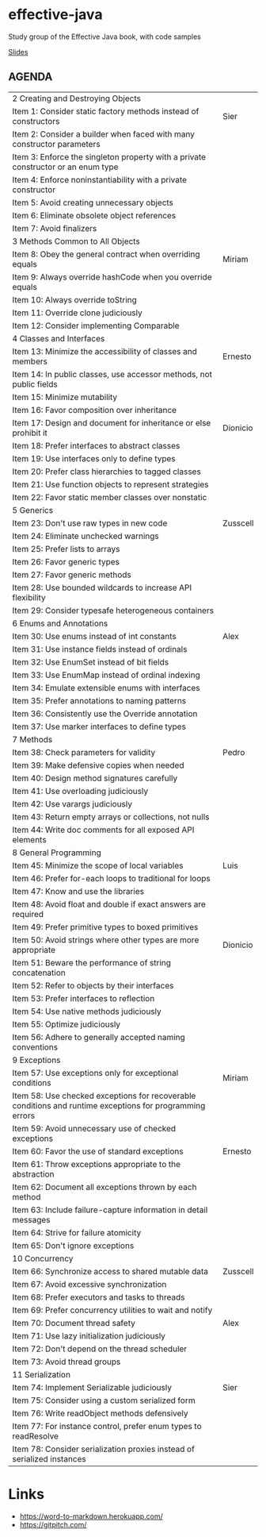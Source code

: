 # effective-java
Study group of the Effective Java book, with code samples

<a href="https://gitpitch.com/j4Guanatos/effective-java/master">Slides</a>

## AGENDA

<table class="tableizer-table">
<thead></thead><tbody>
 <tr><td>2 Creating and Destroying Objects</td><td>&nbsp;</td></tr>
 <tr><td>Item 1: Consider static factory methods instead of constructors </td><td>Sier</td></tr>
 <tr><td>Item 2: Consider a builder when faced with many constructor parameters</td><td>&nbsp;</td></tr>
 <tr><td>Item 3: Enforce the singleton property with a private constructor or an enum type </td><td>&nbsp;</td></tr>
 <tr><td>Item 4: Enforce noninstantiability with a private constructor </td><td>&nbsp;</td></tr>
 <tr><td>Item 5: Avoid creating unnecessary objects </td><td>&nbsp;</td></tr>
 <tr><td>Item 6: Eliminate obsolete object references</td><td>&nbsp;</td></tr>
 <tr><td>Item 7: Avoid finalizers </td><td>&nbsp;</td></tr>
 <tr><td>3 Methods Common to All Objects</td><td>&nbsp;</td></tr>
 <tr><td>Item 8: Obey the general contract when overriding equals </td><td>Miriam</td></tr>
 <tr><td>Item 9: Always override hashCode when you override equals</td><td>&nbsp;</td></tr>
 <tr><td>Item 10: Always override toString </td><td>&nbsp;</td></tr>
 <tr><td>Item 11: Override clone judiciously </td><td>&nbsp;</td></tr>
 <tr><td>Item 12: Consider implementing Comparable </td><td>&nbsp;</td></tr>
 <tr><td>4 Classes and Interfaces</td><td>&nbsp;</td></tr>
 <tr><td>Item 13: Minimize the accessibility of classes and members</td><td>Ernesto</td></tr>
 <tr><td>Item 14: In public classes, use accessor methods, not public fields </td><td>&nbsp;</td></tr>
 <tr><td>Item 15: Minimize mutability </td><td>&nbsp;</td></tr>
 <tr><td>Item 16: Favor composition over inheritance </td><td>&nbsp;</td></tr>
 <tr><td>Item 17: Design and document for inheritance or else prohibit it </td><td>Dionicio</td></tr>
 <tr><td>Item 18: Prefer interfaces to abstract classes </td><td>&nbsp;</td></tr>
 <tr><td>Item 19: Use interfaces only to define types</td><td>&nbsp;</td></tr>
 <tr><td>Item 20: Prefer class hierarchies to tagged classes </td><td>&nbsp;</td></tr>
 <tr><td>Item 21: Use function objects to represent strategies </td><td>&nbsp;</td></tr>
 <tr><td>Item 22: Favor static member classes over nonstatic </td><td>&nbsp;</td></tr>
 <tr><td>5 Generics </td><td>&nbsp;</td></tr>
 <tr><td>Item 23: Don't use raw types in new code </td><td>Zusscell</td></tr>
 <tr><td>Item 24: Eliminate unchecked warnings</td><td>&nbsp;</td></tr>
 <tr><td>Item 25: Prefer lists to arrays </td><td>&nbsp;</td></tr>
 <tr><td>Item 26: Favor generic types</td><td>&nbsp;</td></tr>
 <tr><td>Item 27: Favor generic methods </td><td>&nbsp;</td></tr>
 <tr><td>Item 28: Use bounded wildcards to increase API flexibility </td><td>&nbsp;</td></tr>
 <tr><td>Item 29: Consider typesafe heterogeneous containers </td><td>&nbsp;</td></tr>
 <tr><td>6 Enums and Annotations </td><td>&nbsp;</td></tr>
 <tr><td>Item 30: Use enums instead of int constants</td><td>Alex</td></tr>
 <tr><td>Item 31: Use instance fields instead of ordinals </td><td>&nbsp;</td></tr>
 <tr><td>Item 32: Use EnumSet instead of bit fields </td><td>&nbsp;</td></tr>
 <tr><td>Item 33: Use EnumMap instead of ordinal indexing</td><td>&nbsp;</td></tr>
 <tr><td>Item 34: Emulate extensible enums with interfaces </td><td>&nbsp;</td></tr>
 <tr><td>Item 35: Prefer annotations to naming patterns </td><td>&nbsp;</td></tr>
 <tr><td>Item 36: Consistently use the Override annotation</td><td>&nbsp;</td></tr>
 <tr><td>Item 37: Use marker interfaces to define types </td><td>&nbsp;</td></tr>
 <tr><td>7 Methods </td><td>&nbsp;</td></tr>
 <tr><td>Item 38: Check parameters for validity </td><td>Pedro</td></tr>
 <tr><td>Item 39: Make defensive copies when needed </td><td>&nbsp;</td></tr>
 <tr><td>Item 40: Design method signatures carefully </td><td>&nbsp;</td></tr>
 <tr><td>Item 41: Use overloading judiciously</td><td>&nbsp;</td></tr>
 <tr><td>Item 42: Use varargs judiciously </td><td>&nbsp;</td></tr>
 <tr><td>Item 43: Return empty arrays or collections, not nulls </td><td>&nbsp;</td></tr>
 <tr><td>Item 44: Write doc comments for all exposed API elements </td><td>&nbsp;</td></tr>
 <tr><td>8 General Programming </td><td>&nbsp;</td></tr>
 <tr><td>Item 45: Minimize the scope of local variables</td><td>Luis</td></tr>
 <tr><td>Item 46: Prefer for-each loops to traditional for loops </td><td>&nbsp;</td></tr>
 <tr><td>Item 47: Know and use the libraries </td><td>&nbsp;</td></tr>
 <tr><td>Item 48: Avoid float and double if exact answers are required</td><td>&nbsp;</td></tr>
 <tr><td>Item 49: Prefer primitive types to boxed primitives </td><td>&nbsp;</td></tr>
 <tr><td>Item 50: Avoid strings where other types are more appropriate </td><td>Dionicio</td></tr>
 <tr><td>Item 51: Beware the performance of string concatenation </td><td>&nbsp;</td></tr>
 <tr><td>Item 52: Refer to objects by their interfaces </td><td>&nbsp;</td></tr>
 <tr><td>Item 53: Prefer interfaces to reflection </td><td>&nbsp;</td></tr>
 <tr><td>Item 54: Use native methods judiciously</td><td>&nbsp;</td></tr>
 <tr><td>Item 55: Optimize judiciously </td><td>&nbsp;</td></tr>
 <tr><td>Item 56: Adhere to generally accepted naming conventions</td><td>&nbsp;</td></tr>
 <tr><td>9 Exceptions </td><td>&nbsp;</td></tr>
 <tr><td>Item 57: Use exceptions only for exceptional conditions </td><td>Miriam</td></tr>
 <tr><td>Item 58: Use checked exceptions for recoverable conditions and runtime exceptions for programming errors</td><td>&nbsp;</td></tr>
 <tr><td>Item 59: Avoid unnecessary use of checked exceptions </td><td>&nbsp;</td></tr>
 <tr><td>Item 60: Favor the use of standard exceptions</td><td>Ernesto</td></tr>
 <tr><td>Item 61: Throw exceptions appropriate to the abstraction</td><td>&nbsp;</td></tr>
 <tr><td>Item 62: Document all exceptions thrown by each method</td><td>&nbsp;</td></tr>
 <tr><td>Item 63: Include failure-capture information in detail messages </td><td>&nbsp;</td></tr>
 <tr><td>Item 64: Strive for failure atomicity </td><td>&nbsp;</td></tr>
 <tr><td>Item 65: Don't ignore exceptions </td><td>&nbsp;</td></tr>
 <tr><td>10 Concurrency</td><td>&nbsp;</td></tr>
 <tr><td>Item 66: Synchronize access to shared mutable data</td><td>Zusscell</td></tr>
 <tr><td>Item 67: Avoid excessive synchronization </td><td>&nbsp;</td></tr>
 <tr><td>Item 68: Prefer executors and tasks to threads</td><td>&nbsp;</td></tr>
 <tr><td>Item 69: Prefer concurrency utilities to wait and notify</td><td>&nbsp;</td></tr>
 <tr><td>Item 70: Document thread safety </td><td>Alex</td></tr>
 <tr><td>Item 71: Use lazy initialization judiciously </td><td>&nbsp;</td></tr>
 <tr><td>Item 72: Don't depend on the thread scheduler </td><td>&nbsp;</td></tr>
 <tr><td>Item 73: Avoid thread groups </td><td>&nbsp;</td></tr>
 <tr><td>11 Serialization </td><td>&nbsp;</td></tr>
 <tr><td>Item 74: Implement Serializable judiciously</td><td>Sier</td></tr>
 <tr><td>Item 75: Consider using a custom serialized form </td><td>&nbsp;</td></tr>
 <tr><td>Item 76: Write readObject methods defensively </td><td>&nbsp;</td></tr>
 <tr><td>Item 77: For instance control, prefer enum types to readResolve </td><td>&nbsp;</td></tr>
 <tr><td>Item 78: Consider serialization proxies instead of serialized instances</td><td></td></tr>
</tbody></table>



# Links
- https://word-to-markdown.herokuapp.com/
- https://gitpitch.com/